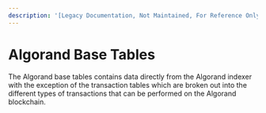 ```yaml
---
description: '[Legacy Documentation, Not Maintained, For Reference Only]'
---
```


# Algorand Base Tables

The Algorand base tables contains data directly from the Algorand indexer with the exception of the transaction tables which are broken out into the different types of transactions that can be performed on the Algorand blockchain.
